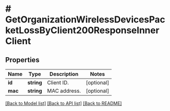 # # GetOrganizationWirelessDevicesPacketLossByClient200ResponseInnerClient

## Properties

Name | Type | Description | Notes
------------ | ------------- | ------------- | -------------
**id** | **string** | Client ID. | [optional]
**mac** | **string** | MAC address. | [optional]

[[Back to Model list]](../../README.md#models) [[Back to API list]](../../README.md#endpoints) [[Back to README]](../../README.md)
